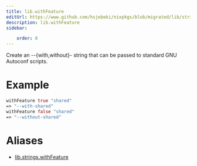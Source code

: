 ```yaml
---
title: lib.withFeature
editUrl: https://www.github.com/hsjobeki/nixpkgs/blob/migrated/lib/strings.nix#L1176C17
description: lib.withFeature
sidebar:

    order: 8
---
```


Create an --{with,without}-<feat> string that can be passed to
standard GNU Autoconf scripts.

# Example

```nix
withFeature true "shared"
=> "--with-shared"
withFeature false "shared"
=> "--without-shared"
```


# Aliases

- [lib.strings.withFeature](/nix-doc-comments/reference/lib/strings/lib-strings-withfeature)


